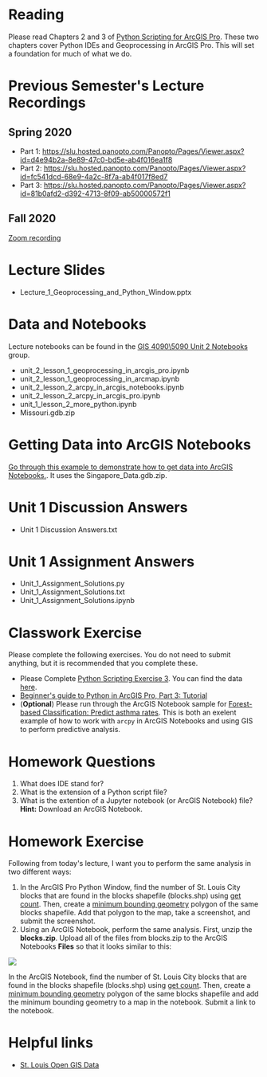 # Reading
Please read Chapters 2 and 3 of [Python Scripting for ArcGIS Pro](https://esripress.esri.com/display/index.cfm?fuseaction=display&websiteID=384&moduleID=12). These two chapters cover Python IDEs and Geoprocessing in ArcGIS Pro. This will set a foundation for much of what we do.

# Previous Semester's Lecture Recordings
## Spring 2020
- Part 1: https://slu.hosted.panopto.com/Panopto/Pages/Viewer.aspx?id=d4e94b2a-8e89-47c0-bd5e-ab4f016ea1f8
- Part 2: https://slu.hosted.panopto.com/Panopto/Pages/Viewer.aspx?id=fc541dcd-68e9-4a2c-8f7a-ab4f017f8ed7
- Part 3: https://slu.hosted.panopto.com/Panopto/Pages/Viewer.aspx?id=81b0afd2-d392-4713-8f09-ab50000572f1

## Fall 2020
[Zoom recording](https://slu.zoom.us/rec/share/vZeqgmDJhjAFZsTEsRL0hrMzQeVUZ8gn_b7iGgb9XOCqCgrPd8ZLfZOOLoQnBw.76gbPmyVceVzPQT5?startTime=1598475480000)

# Lecture Slides
- Lecture_1_Geoprocessing_and_Python_Window.pptx

# Data and Notebooks
Lecture notebooks can be found in the [GIS 4090\5090 Unit 2 Notebooks](https://slustl.maps.arcgis.com/home/group.html?id=724c1bfb085843debf8f1020b3654045#overview) group.

- unit_2_lesson_1_geoprocessing_in_arcgis_pro.ipynb
- unit_2_lesson_1_geoprocessing_in_arcmap.ipynb
- unit_2_lesson_2_arcpy_in_arcgis_notebooks.ipynb
- unit_2_lesson_2_arcpy_in_arcgis_pro.ipynb
- unit_1_lesson_2_more_python.ipynb
- Missouri.gdb.zip

# Getting Data into ArcGIS Notebooks
[Go through this example to demonstrate how to get data into ArcGIS Notebooks.](https://slustl.maps.arcgis.com/home/group.html?id=8779763b01f84632b83c084b086325de#overview). It uses the Singapore_Data.gdb.zip.

# Unit 1 Discussion Answers
- Unit 1 Discussion Answers.txt

# Unit 1 Assignment Answers
- Unit_1_Assignment_Solutions.py
- Unit_1_Assignment_Solutions.txt
- Unit_1_Assignment_Solutions.ipynb 

# Classwork Exercise
Please complete the following exercises. You do not need to submit anything, but it is recommended that you complete these.
- Please Complete [Python Scripting Exercise 3](https://learngis.maps.arcgis.com/home/item.html?id=3978b52f1e5847c69ef7eaded85780b2). You can find the data [here](https://learngis.maps.arcgis.com/home/item.html?id=d7c05cf515c046c2bedacb2e8e24722c).
- [Beginner's guide to Python in ArcGIS Pro, Part 3: Tutorial](https://www.esri.com/arcgis-blog/products/arcgis-pro/uncategorized/beginners-guide-to-python-in-arcgis-pro-part-3-tutorial/)
- (**Optional**) Please run through the ArcGIS Notebook sample for [Forest-based Classification: Predict asthma rates](https://slustl.maps.arcgis.com/home/item.html?id=56f418e2fd4f4030917d048fd87c078f). This is both an exelent example of how to work with ```arcpy``` in ArcGIS Notebooks and using GIS to perform predictive analysis.

# Homework Questions
1. What does IDE stand for?
2. What is the extension of a Python script file?
3. What is the extention of a Jupyter notebook (or ArcGIS Notebook) file? **Hint:** Download an ArcGIS Notebook.

# Homework Exercise
Following from today's lecture, I want you to perform the same analysis in two different ways:
1. In the ArcGIS Pro Python Window, find the number of St. Louis City blocks that are found in the blocks shapefile (blocks.shp) using [get count](https://pro.arcgis.com/en/pro-app/tool-reference/data-management/get-count.htm). Then, create a [minimum bounding geometry](https://pro.arcgis.com/en/pro-app/tool-reference/data-management/minimum-bounding-geometry.htm) polygon of the same blocks shapefile. Add that polygon to the map, take a screenshot, and submit the screenshot.
2. Using an ArcGIS Notebook, perform the same analysis. First, unzip the **blocks.zip**. Upload all of the files from blocks.zip to the ArcGIS Notebooks **Files** so that it looks similar to this:

![](https://raw.githubusercontent.com/gbrunner/intro-prog-for-gis-rs/master/images/blocks_files.png)

In the ArcGIS Notebook, find the number of St. Louis City blocks that are found in the blocks shapefile (blocks.shp) using [get count](https://pro.arcgis.com/en/pro-app/tool-reference/data-management/get-count.htm). Then, create a [minimum bounding geometry](https://pro.arcgis.com/en/pro-app/tool-reference/data-management/minimum-bounding-geometry.htm) polygon of the same blocks shapefile and add the minimum bounding geometry to a map in the notebook. Submit a link to the notebook.

# Helpful links
- [St. Louis Open GIS Data](https://www.stlouis-mo.gov/data/formats/format.cfm?id=21)
